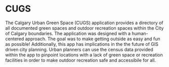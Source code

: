 # CUGS
The Calgary Urban Green Space (CUGS) application provides a directory of all documented green spaces and outdoor recreation spaces within the City of Calgary boundaries. The application was designed with a human-centered approach. The goal was to make getting outside as easy and fun as possible! Additionally, this app has implications in the the future of GIS driven city planning. Urban planners can use the census data provided within the app to pinpoint locations with a lack of green space or recreation facilities in order to make outdoor recreation safe and accessibile for all. 
